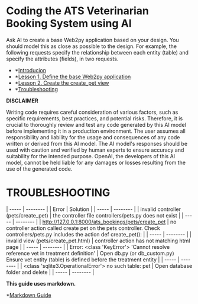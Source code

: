 # Coding the ATS Veterinarian Booking System using AI

Ask AI to create a base Web2py application based on your design. You should model this as close as possible to the design. For example, the following requests specify the relationship between each entity (table) and specify the attributes (fields), in two requests.

- *[Introducion](README.md)
- *[Lesson 1. Define the base Web2py application](LESSON_1.md)
- *[Lesson 2. Create the create_pet view](LESSON_2.md)
- *[Troubleshooting](TROUBLESHOOTING.md)

**DISCLAIMER**

Writing code requires careful consideration of various factors, such as specific requirements, best practices, and potential risks. Therefore, it is crucial to thoroughly review and test any code generated by this AI model before implementing it in a production environment. The user assumes all responsibility and liability for the usage and consequences of any code written or derived from this AI model. The AI model's responses should be used with caution and verified by human experts to ensure accuracy and suitability for the intended purpose. OpenAI, the developers of this AI model, cannot be held liable for any damages or losses resulting from the use of the generated code.

# TROUBLESHOOTING

| ----- | -------- |
| Error | Solution |
| ----- | -------- |
| invalid controller (pets/create_pet) | the controller file controllers/pets.py does not exist |
| ----- | -------- |
| http://127.0.0.1:8000/ats_bookings/pets/create_pet | no controller action called create pet on the pets controller. Check controllers/pets.py includes the action def create_pet(): | 
| ----- | -------- |
| invalid view (pets/create_pet.html) | controller action has not matching html page |
| ----- | -------- |
| Error: <class 'KeyError'> 'Cannot resolve reference vet in treatment definition' | Open db.py (or db_custom.py) Ensure vet entity (table) is defined before the treatment entity | 
| ----- | -------- |
| <class 'sqlite3.OperationalError'> no such table: pet |  Open database folder and delete |
| ----- | -------- |

**This guide uses markdown.**

*[Markdown Guide](https://www.markdownguide.org/basic-syntax/)